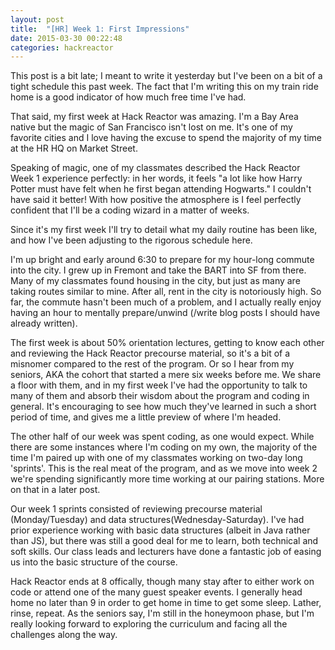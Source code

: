 ```yaml
---
layout: post
title:  "[HR] Week 1: First Impressions"
date: 2015-03-30 00:22:48
categories: hackreactor
---
```


This post is a bit late; I meant to write it yesterday but I've been on a bit of a tight schedule this past week. The fact that I'm writing this on my train ride home is a good indicator of how much free time I've had.

That said, my first week at Hack Reactor was amazing. I'm a Bay Area native but the magic of San Francisco isn't lost on me. It's one of my favorite cities and I love having the excuse to spend the majority of my time at the HR HQ on Market Street.

Speaking of magic, one of my classmates described the Hack Reactor Week 1 experience perfectly: in her words, it feels "a lot like how Harry Potter must have felt when he first began attending Hogwarts." I couldn't have said it better! With how positive the atmosphere is I feel perfectly confident that I'll be a coding wizard in a matter of weeks.

Since it's my first week I'll try to detail what my daily routine has been like, and how I've been adjusting to the rigorous schedule here.

I'm up bright and early around 6:30 to prepare for my hour-long commute into the city. I grew up in Fremont and take the BART into SF from there. Many of my classmates found housing in the city, but just as many are taking routes similar to mine. After all, rent in the city is notoriously high. So far, the commute hasn't been much of a problem, and I actually really enjoy having an hour to mentally prepare/unwind (/write blog posts I should have already written). 

The first week is about 50% orientation lectures, getting to know each other and reviewing the Hack Reactor precourse material, so it's a bit of a misnomer compared to the rest of the program. Or so I hear from my seniors, AKA the cohort that started a mere six weeks before me. We share a floor with them, and in my first week I've had the opportunity to talk to many of them and absorb their wisdom about the program and coding in general. It's encouraging to see how much they've learned in such a short period of time, and gives me a little preview of where I'm headed.

The other half of our week was spent coding, as one would expect. While there are some instances where I'm coding on my own, the majority of the time I'm paired up with one of my classmates working on two-day long 'sprints'. This is the real meat of the program, and as we move into week 2 we're spending significantly more time working at our pairing stations. More on that in a later post.

Our week 1 sprints consisted of reviewing precourse material (Monday/Tuesday) and data structures(Wednesday-Saturday). I've had prior experience working with basic data structures (albeit in Java rather than JS), but there was still a good deal for me to learn, both technical and soft skills. Our class leads and lecturers have done a fantastic job of easing us into the basic structure of the course.

Hack Reactor ends at 8 offically, though many stay after to either work on code or attend one of the many guest speaker events. I generally head home no later than 9 in order to get home in time to get some sleep. Lather, rinse, repeat. As the seniors say, I'm still in the honeymoon phase, but I'm really looking forward to exploring the curriculum and facing all the challenges along the way. 
